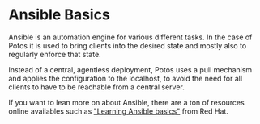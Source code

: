 # Ansible Basics

Ansible is an automation engine for various different tasks. In the case of Potos it is used to bring clients into the desired state and mostly also to regularly enforce that state.

Instead of a central, agentless deployment, Potos uses a pull mechanism and applies the configuration to the localhost, to avoid the need for all clients to have to be reachable from a central server.

If you want to lean more on about Ansible, there are a ton of resources online availables such as ["Learning Ansible basics"](https://www.redhat.com/en/topics/automation/learning-ansible-tutorial) from Red Hat.
